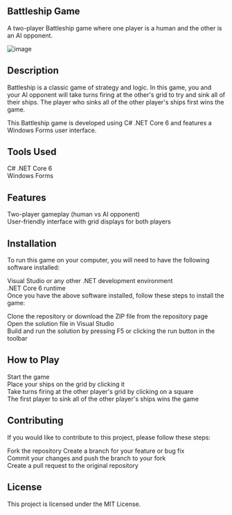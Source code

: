 ## Battleship Game
A two-player Battleship game where one player is a human and the other is an AI opponent.

![image](https://user-images.githubusercontent.com/62798656/228038987-2fe344dd-28cf-4798-b074-2e579f3d5311.png)


## Description
Battleship is a classic game of strategy and logic. In this game, you and your AI opponent will take turns firing at the other's grid to try and sink all of their ships. The player who sinks all of the other player's ships first wins the game.

This Battleship game is developed using C# .NET Core 6 and features a Windows Forms user interface.

## Tools Used
C# .NET Core 6 <br>
Windows Forms<br>

## Features

Two-player gameplay (human vs AI opponent)<br>
User-friendly interface with grid displays for both players<br>

## Installation
To run this game on your computer, you will need to have the following software installed:<br>

Visual Studio or any other .NET development environment<br>
.NET Core 6 runtime<br>
Once you have the above software installed, follow these steps to install the game:<br>

Clone the repository or download the ZIP file from the repository page<br>
Open the solution file in Visual Studio<br>
Build and run the solution by pressing F5 or clicking the run button in the toolbar<br>

## How to Play
Start the game <br>
Place your ships on the grid by clicking it<br>
Take turns firing at the other player's grid by clicking on a square<br>
The first player to sink all of the other player's ships wins the game<br>

## Contributing
If you would like to contribute to this project, please follow these steps:<br>

Fork the repository
Create a branch for your feature or bug fix<br>
Commit your changes and push the branch to your fork<br>
Create a pull request to the original repository<br>

## License
This project is licensed under the MIT License.
